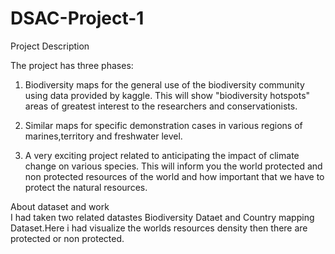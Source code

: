 # DSAC-Project-1
Project Description

The project has three phases:

 1. Biodiversity maps for the general use of the biodiversity community using data provided by kaggle. This will show "biodiversity hotspots" areas of greatest             interest to the researchers and conservationists.

 2. Similar maps for specific demonstration cases in various regions of marines,territory and freshwater level.

 3. A very exciting project related to anticipating the impact of climate change on various species. This will inform you the world protected and non protected             resources of the world and how important that we have to protect the natural resources.

About dataset and work                                   
        I had taken two related datastes Biodiversity Dataet and Country mapping Dataset.Here i had visualize the worlds resources density then there are protected or 
        non protected.



















